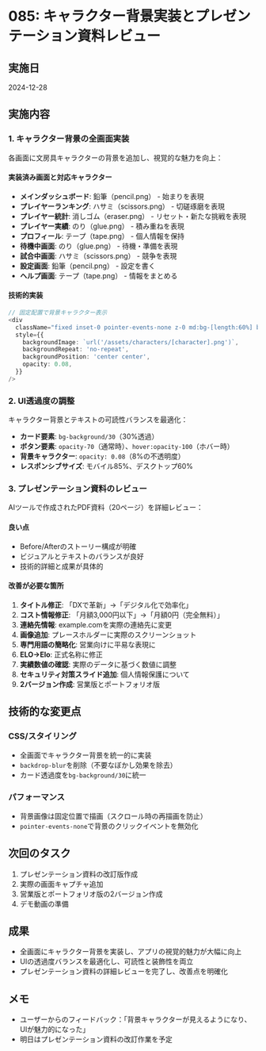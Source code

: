 # 085: キャラクター背景実装とプレゼンテーション資料レビュー

## 実施日
2024-12-28

## 実施内容

### 1. キャラクター背景の全画面実装
各画面に文房具キャラクターの背景を追加し、視覚的な魅力を向上：

#### 実装済み画面と対応キャラクター
- **メインダッシュボード**: 鉛筆（pencil.png） - 始まりを表現
- **プレイヤーランキング**: ハサミ（scissors.png） - 切磋琢磨を表現
- **プレイヤー統計**: 消しゴム（eraser.png） - リセット・新たな挑戦を表現
- **プレイヤー実績**: のり（glue.png） - 積み重ねを表現
- **プロフィール**: テープ（tape.png） - 個人情報を保持
- **待機中画面**: のり（glue.png） - 待機・準備を表現
- **試合中画面**: ハサミ（scissors.png） - 競争を表現
- **設定画面**: 鉛筆（pencil.png） - 設定を書く
- **ヘルプ画面**: テープ（tape.png） - 情報をまとめる

#### 技術的実装
```typescript
// 固定配置で背景キャラクター表示
<div 
  className="fixed inset-0 pointer-events-none z-0 md:bg-[length:60%] bg-[length:85%]"
  style={{
    backgroundImage: `url('/assets/characters/[character].png')`,
    backgroundRepeat: 'no-repeat',
    backgroundPosition: 'center center',
    opacity: 0.08,
  }}
/>
```

### 2. UI透過度の調整
キャラクター背景とテキストの可読性バランスを最適化：

- **カード要素**: `bg-background/30`（30%透過）
- **ボタン要素**: `opacity-70`（通常時）、`hover:opacity-100`（ホバー時）
- **背景キャラクター**: `opacity: 0.08`（8%の不透明度）
- **レスポンシブサイズ**: モバイル85%、デスクトップ60%

### 3. プレゼンテーション資料のレビュー
AIツールで作成されたPDF資料（20ページ）を詳細レビュー：

#### 良い点
- Before/Afterのストーリー構成が明確
- ビジュアルとテキストのバランスが良好
- 技術的詳細と成果が具体的

#### 改善が必要な箇所
1. **タイトル修正**: 「DXで革新」→「デジタル化で効率化」
2. **コスト情報修正**: 「月額3,000円以下」→「月額0円（完全無料）」
3. **連絡先情報**: example.comを実際の連絡先に変更
4. **画像追加**: プレースホルダーに実際のスクリーンショット
5. **専門用語の簡略化**: 営業向けに平易な表現に
6. **ELO→Elo**: 正式名称に修正
7. **実績数値の確認**: 実際のデータに基づく数値に調整
8. **セキュリティ対策スライド追加**: 個人情報保護について
9. **2バージョン作成**: 営業版とポートフォリオ版

## 技術的な変更点

### CSS/スタイリング
- 全画面でキャラクター背景を統一的に実装
- `backdrop-blur`を削除（不要なぼかし効果を除去）
- カード透過度を`bg-background/30`に統一

### パフォーマンス
- 背景画像は固定位置で描画（スクロール時の再描画を防止）
- `pointer-events-none`で背景のクリックイベントを無効化

## 次回のタスク
1. プレゼンテーション資料の改訂版作成
2. 実際の画面キャプチャ追加
3. 営業版とポートフォリオ版の2バージョン作成
4. デモ動画の準備

## 成果
- 全画面にキャラクター背景を実装し、アプリの視覚的魅力が大幅に向上
- UIの透過度バランスを最適化し、可読性と装飾性を両立
- プレゼンテーション資料の詳細レビューを完了し、改善点を明確化

## メモ
- ユーザーからのフィードバック：「背景キャラクターが見えるようになり、UIが魅力的になった」
- 明日はプレゼンテーション資料の改訂作業を予定